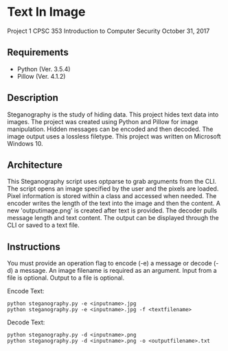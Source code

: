 # Text In Image
Project 1
CPSC 353
Introduction to Computer Security
October 31, 2017

## Requirements

- Python (Ver. 3.5.4)
- Pillow (Ver. 4.1.2)

## Description

Steganography is the study of hiding data. This project hides text data into images. The project was created using Python and Pillow for image manipulation.
Hidden messages can be encoded and then decoded. The image output uses a lossless filetype. This project was written on Microsoft Windows 10.

## Architecture

This Steganography script uses optparse to grab arguments from the CLI. The script opens an image specified by the user and the pixels are loaded. Pixel information is stored within a class and accessed when needed. The encoder writes the length of the text into the image and then the content. A new 'outputimage.png' is created after text is provided. The decoder pulls message length and text content. The output can be displayed through the CLI or saved to a text file.

## Instructions

You must provide an operation flag to encode (-e) a message or decode (-d) a message. An image filename is required as an argument. Input from a file is optional. Output to a file is optional.

Encode Text:

	python steganography.py -e <inputname>.jpg 
	python steganography.py -e <inputname>.jpg -f <textfilename>

Decode Text:

	python steganography.py -d <inputname>.png
	python steganography.py -d <inputname>.png -o <outputfilename>.txt